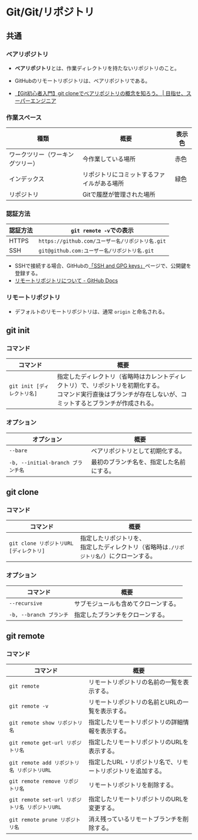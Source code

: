 # Git/Git/リポジトリ

## 共通

### ベアリポジトリ

- **ベアリポジトリ**とは、作業ディレクトリを持たないリポジトリのこと。
- GitHubのリモートリポジトリは、ベアリポジトリである。

- [【Git初心者入門】git cloneでベアリポジトリの概念を知ろう。 | 目指せ、スーパーエンジニア](https://hirocorpblog.com/git-clone-bare/)

### 作業スペース

| 種類                             | 概要                                       | 表示色 |
| -------------------------------- | ------------------------------------------ | ------ |
| ワークツリー（ワーキングツリー） | 今作業している場所                         | 赤色   |
| インデックス                     | リポジトリにコミットするファイルがある場所 | 緑色   |
| リポジトリ                       | Gitで履歴が管理された場所                  |        |

### 認証方法

| 認証方法 | `git remote -v`での表示                          |
| -------- | ------------------------------------------------ |
| HTTPS    | `https://github.com/ユーザー名/リポジトリ名.git` |
| SSH      | `git@github.com:ユーザー名/リポジトリ名.git`     |

- SSHで接続する場合、GitHubの[「SSH and GPG keys」](https://github.com/settings/keys)ページで、公開鍵を登録する。
- [リモートリポジトリについて - GitHub Docs](https://docs.github.com/ja/get-started/getting-started-with-git/about-remote-repositories)

### リモートリポジトリ

- デフォルトのリモートリポジトリは、通常 `origin` と命名される。

## git init

### コマンド

| コマンド                    | 概要                                                         |
| --------------------------- | ------------------------------------------------------------ |
| `git init [ディレクトリ名]` | 指定したディレクトリ（省略時はカレントディレクトリ）で、リポジトリを初期化する。<br />コマンド実行直後はブランチが存在しないが、コミットするとブランチが作成される。 |

### オプション

| オプション                        | 概要                                     |
| --------------------------------- | ---------------------------------------- |
| `--bare`                          | ベアリポジトリとして初期化する。         |
| `-b, --initial-branch ブランチ名` | 最初のブランチ名を、指定した名前にする。 |

## git clone

### コマンド

| コマンド                                 | 概要                                                         |
| ---------------------------------------- | ------------------------------------------------------------ |
| `git clone リポジトリURL [ディレクトリ]` | 指定したリポジトリを、<br />指定したディレクトリ（省略時は`./リポジトリ名/`）にクローンする。 |

### オプション

| コマンド                | 概要                                 |
| ----------------------- | ------------------------------------ |
| `--recursive`           | サブモジュールも含めてクローンする。 |
| `-b, --branch ブランチ` | 指定したブランチをクローンする。     |

## git remote

### コマンド

| コマンド                                        | 概要                                                        |
| ----------------------------------------------- | ----------------------------------------------------------- |
| `git remote`                                    | リモートリポジトリの名前の一覧を表示する。                  |
| `git remote -v`                                 | リモートリポジトリの名前とURLの一覧を表示する。             |
| `git remote show リポジトリ名`                  | 指定したリモートリポジトリの詳細情報を表示する。            |
| `git remote get-url リポジトリ名`               | 指定したリモートリポジトリのURLを表示する。                 |
| `git remote add リポジトリ名 リポジトリURL`     | 指定したURL・リポジトリ名で、リモートリポジトリを追加する。 |
| `git remote remove リポジトリ名`                | リモートリポジトリを削除する。                              |
| `git remote set-url リポジトリ名 リポジトリURL` | 指定したリモートリポジトリのURLを変更する。                 |
| `git remote prune リポジトリ名`                 | 消え残っているリモートブランチを削除する。                  |
